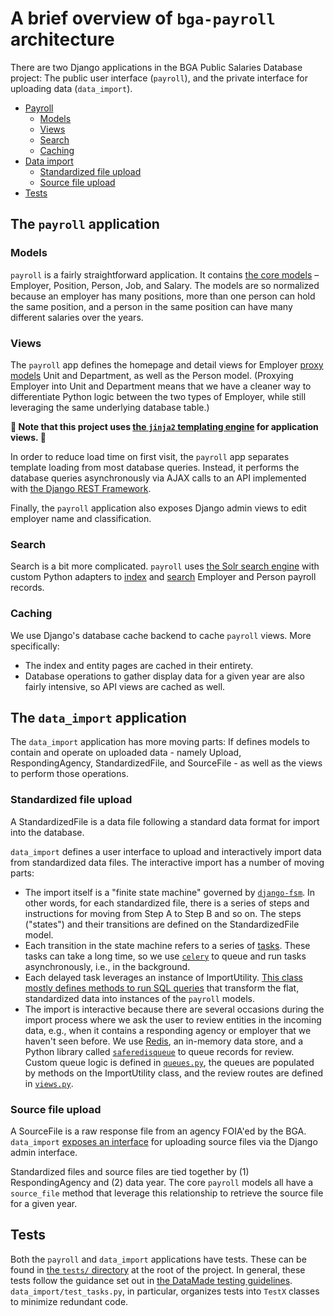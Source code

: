 # A brief overview of `bga-payroll` architecture

There are two Django applications in the BGA Public Salaries Database project:
The public user interface (`payroll`), and the private interface for uploading
data (`data_import`).

- [Payroll](#the-payroll-application)
  - [Models](#models)
  - [Views](#views)
  - [Search](#search)
  - [Caching](#caching)
- [Data import](#the-data_import-application)
  - [Standardized file upload](#standardized-file-upload)
  - [Source file upload](#source-file-upload)
- [Tests](#tests)

## The `payroll` application

### Models

`payroll` is a fairly straightforward application. It contains [the core
models](https://github.com/datamade/bga-payroll/tree/master/payroll/models.py) – Employer,
Position, Person, Job, and Salary. The models are so normalized because an
employer has many positions, more than one person can hold the same position,
and a person in the same position can have many different salaries over the
years.

### Views

The `payroll` app defines the homepage and detail views for Employer [proxy
models](https://docs.djangoproject.com/en/3.0/topics/db/models/#proxy-models)
Unit and Department, as well as the Person model. (Proxying Employer into Unit
and Department means that we have a cleaner way to differentiate Python logic
between the two types of Employer, while still leveraging the same underlying
database table.)

**🚨 Note that this project uses [the `jinja2` templating
engine](https://jinja.palletsprojects.com/en/2.11.x/) for application views. 🚨**

In order to reduce load time on first visit, the `payroll` app separates template
loading from most database queries. Instead, it performs the database queries
asynchronously via AJAX calls to an API implemented with [the Django REST
Framework](https://www.django-rest-framework.org/).

Finally, the `payroll` application also exposes Django admin views to edit
employer name and classification.

### Search

Search is a bit more complicated. `payroll` uses [the Solr search
engine](https://lucene.apache.org/solr/) with custom Python adapters to
[index](https://github.com/datamade/bga-payroll/tree/master/payroll/management/commands/build_solr_index.py)
and [search](https://github.com/datamade/bga-payroll/tree/master/payroll/search.py) Employer
and Person payroll records.

### Caching

We use Django's database cache backend to cache `payroll` views. More
specifically:

- The index and entity pages are cached in their entirety.
- Database operations to gather display data for a given year are also fairly
intensive, so API views are cached as well.

## The `data_import` application

The `data_import` application has more moving parts: If defines models to
contain and operate on uploaded data - namely Upload, RespondingAgency,
StandardizedFile, and SourceFile - as well as the views to perform those
operations.

### Standardized file upload

A StandardizedFile is a data file following a standard data format for import
into the database.

`data_import` defines a user interface to upload and interactively import data
from standardized data files. The interactive import has a number of moving
parts:

- The import itself is a "finite state machine" governed by
  [`django-fsm`](https://github.com/viewflow/django-fsm). In other words, for
  each standardized file, there is a series of steps and instructions for moving
  from Step A to Step B and so on. The steps ("states") and their transitions
  are defined on the StandardizedFile model.
- Each transition in the state machine refers to a series of
  [tasks](https://github.com/datamade/bga-payroll/tree/master/data_import/tasks.py). These
  tasks can take a long time, so we use
  [`celery`](http://www.celeryproject.org/) to queue and run tasks
  asynchronously, i.e., in the background.
- Each delayed task leverages an instance of ImportUtility. [This class mostly
  defines methods to run SQL
  queries](https://github.com/datamade/bga-payroll/tree/master/data_import/utils/import_utility.py)
  that transform the flat, standardized data into instances of the `payroll`
  models.
- The import is interactive because there are several occasions during the
  import process where we ask the user to review entities in the incoming data,
  e.g., when it contains a responding agency or employer that we haven't seen
  before. We use [Redis](https://redis.io/), an in-memory data store, and a
  Python library called
  [`saferedisqueue`](https://pypi.org/project/saferedisqueue/) to queue records
  for review. Custom queue logic is defined in
  [`queues.py`](https://github.com/datamade/bga-payroll/tree/master/data_import/utils/queues.py),
  the queues are populated by methods on the ImportUtility class, and the review
  routes are defined in
  [`views.py`](https://github.com/datamade/bga-payroll/tree/master/data_import/queues.py).

### Source file upload

A SourceFile is a raw response file from an agency FOIA'ed by the BGA.
`data_import` [exposes an
interface](https://github.com/datamade/bga-payroll/tree/master/data_import/admin.py) for
uploading source files via the Django admin interface.

Standardized files and source files are tied together by (1) RespondingAgency
and (2) data year. The core `payroll` models all have a `source_file` method
that leverage this relationship to retrieve the source file for a given year.

## Tests

Both the `payroll` and `data_import` applications have tests. These can be found
in [the `tests/` directory](https://github.com/datamade/bga-payroll/tree/master/tests/) 
at the root of the project. In general, these tests follow the guidance set out in 
[the DataMade testing guidelines](https://github.com/datamade/testing-guidelines).
`data_import/test_tasks.py`, in particular, organizes tests into `TestX` classes to
minimize redundant code.

